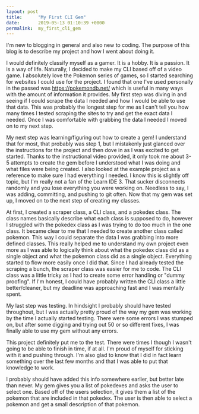 ```yaml
---
layout: post
title:      "My First CLI Gem"
date:       2019-05-13 01:10:39 +0000
permalink:  my_first_cli_gem
---
```



I'm new to blogging in general and also new to coding. The purpose of this blog is to describe my project and how I went about doing it.

I would definitely classify myself as a gamer. It is a hobby. It is a passion. It is a way of life. Naturally, I decided to make my CLI based off of a video game. I absolutely love the Pokemon series of games, so I started searching for websites I could use for the project. I found that one I've used personally in the passed was https://pokemondb.net/ which is useful in many ways with the amount of information it provides. My first step was diving in and seeing if I could scrape the data I needed and how I would be able to use that data. This was probably the longest step for me as I can't tell you how many times I tested scraping the sites to try and get the exact data I needed. Once I was comfortable with grabbing the data I needed I moved on to my next step.

My next step was learning/figuring out how to create a gem! I understand that for most, that probably was step 1, but I mistakenly just glanced over the instructions for the project and then dove in as I was excited to get started. Thanks to the instructional video provided, it only took me about 3-5 attempts to create the gem before I understood what I was doing and what files were being created. I also looked at the example project as a reference to make sure I had everything I needed. I know this is slightly off topic, but I'm really not a fan of the Learn IDE 3. That sucker disconnects randomly and you lose everything you were working on. Needless to say, I was adding, committing, and pushing to git often. Now that my gem was set up, I moved on to the next step of creating my classes.

At first, I created a scraper class, a CLI class, and a pokedex class. The class names basically describe what each class is supposed to do, however I struggled with the pokedex class as I was trying to do too much in the one class. It became clear to me that I needed to create another class called pokemon. This way I could separate the data I was grabbing into more defined classes. This really helped me to understand my own project even more as I was able to logically think about what the pokedex class did as a single object and what the pokemon class did as a single object. Everything started to flow more easily once I did that. Since I had already tested the scraping a bunch, the scraper class was easier for me to code. The CLI class was a little tricky as I had to create some error handling or "dummy proofing". If I'm honest, I could have probably written the CLI class a little better/cleaner, but my deadline was approaching fast and I was mentally spent.

My last step was testing. In hindsight I probably should have tested throughout, but I was actually pretty proud of the way my gem was working by the time I actually started testing. There were some errors I was stumped on, but after some digging and trying out 50 or so different fixes, I was finally able to use my gem without any errors.

This project definitely put me to the test. There were times I though I wasn't going to be able to finish in time, if at all. I'm proud of myself for sticking with it and pushing through. I'm also glad to know that I did in fact learn something over the last few months and that I was able to put that knowledge to work.

I probably should have added this info somewhere earlier, but better late than never. My gem gives you a list of pokedexes and asks the user to select one. Based off of the users selection, it gives them a list of the pokemon that are included in that pokedex. The user is then able to select a pokemon and get a small description of that pokemon.
